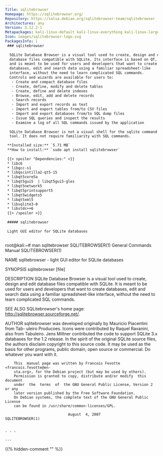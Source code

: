 ```yaml
---
Title: sqlitebrowser
Homepage: https://sqlitebrowser.org/
Repository: https://salsa.debian.org/sqlitebrowser-team/sqlitebrowser
Architectures: any
Version: 3.12.2-1
Metapackages: kali-linux-default kali-linux-everything kali-linux-large kali-tools-database kali-tools-forensics kali-tools-respond kali-tools-web 
Icon: images/sqlitebrowser-logo.svg
PackagesInfo: |
 ### sqlitebrowser
 
  SQLite Database Browser is a visual tool used to create, design and edit
  database files compatible with SQLite. Its interface is based on QT,
  and is meant to be used for users and developers that want to create
  databases, edit and search data using a familiar spreadsheet-like
  interface, without the need to learn complicated SQL commands.
  Controls and wizards are available for users to:
   - Create and compact database files
   - Create, define, modify and delete tables
   - Create, define and delete indexes
   - Browse, edit, add and delete records
   - Search records
   - Import and export records as text
   - Import and export tables from/to CSV files
   - Import and export databases from/to SQL dump files
   - Issue SQL queries and inspect the results
   - Examine a log of all SQL commands issued by the application
   
  SQLite Database Browser is not a visual shell for the sqlite command line
  tool. It does not require familiarity with SQL commands.
 
 **Installed size:** `5.71 MB`  
 **How to install:** `sudo apt install sqlitebrowser`  
 
 {{< spoiler "Dependencies:" >}}
 * libc6 
 * libgcc-s1 
 * libqscintilla2-qt5-15 
 * libqt5core5a 
 * libqt5gui5  | libqt5gui5-gles 
 * libqt5network5 
 * libqt5printsupport5 
 * libqt5widgets5 
 * libqt5xml5 
 * libsqlite3-0 
 * libstdc++6 
 {{< /spoiler >}}
 
 ##### sqlitebrowser
 
 Light GUI editor for SQLite databases
 
 ```
 root@kali:~# man sqlitebrowser
 SQLITEBROWSER(1)            General Commands Manual           SQLITEBROWSER(1)
 
 NAME
        sqlitebrowser - light GUI editor for SQLite databases
 
 SYNOPSIS
        sqlitebrowser [file]
 
 DESCRIPTION
        SQLite  Database  Browser  is  a visual tool used to create, design and
        edit database files compatible with SQLite. It is meant to be used  for
        users  and  developers  that  want to create databases, edit and search
        data using a familiar spreadsheet-like interface, without the  need  to
        learn complicated SQL commands.
 
 SEE ALSO
        SQLitebrowser's home page: http://sqlitebrowser.sourceforge.net/.
 
 AUTHOR
        sqlitebrowser was developed originally by Mauricio Piacentini from Tab-
        uleiro Producoes. Icons were contributed by Raquel Ravanini, also  from
        Tabuleiro.  Jens  Miltner  contributed  the  code to support SQLite 3.x
        databases for the 1.2 release.
        In the spirit of the original SQLite source files, the authors disclaim
        copyright  to  this  source code. It may be used as the basis for other
        programs, public domain, open source or  commercial.  Do  whatever  you
        want with it.
 
        This  manual page was written by Francois Fevotte <francois.fevotte@en-
        sta.org>, for the Debian project (but may be used by others).
        Permission is granted to copy, distribute and/or modify  this  document
        under  the  terms  of  the GNU General Public License, Version 2 or any
        later version published by the Free Software Foundation.
        On Debian systems, the complete text of the GNU General Public  License
        can be found in /usr/share/common-licenses/GPL.
 
                                 August  4, 2007               SQLITEBROWSER(1)
 ```
 
 - - -
 
---
```

{{% hidden-comment "<!--Do not edit anything above this line-->" %}}
